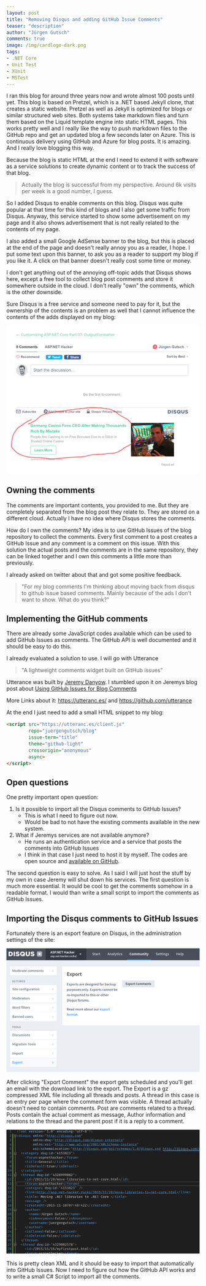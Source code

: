 ```yaml
---
layout: post
title: "Removing Disqus and adding GitHub Issue Comments"
teaser: "description"
author: "Jürgen Gutsch"
comments: true
image: /img/cardlogo-dark.png
tags: 
- .NET Core
- Unit Test
- XUnit
- MSTest
---
```


I ran this blog for around three years now and wrote almost 100 posts until yet. This blog is based on Pretzel, which is a .NET based Jekyll clone, that creates a static website. Pretzel as well as Jekyll is optimized for blogs or similar structured web sites. Both systems take markdown files and turn them based on the Liquid template engine into static HTML pages. This works pretty well and I really like the way to push markdown files to the GitHub repo and get an updated blog a few seconds later on Azure. This is continuous delivery using GitHub and Azure for blog posts. It is amazing. And I really love blogging this way.

Because the blog is static HTML at the end I need to extend it with software as a service solutions to create dynamic content or to track the success of that blog.

> Actually the blog is successful from my perspective. Around 6k visits per week is a good number, I guess. 

So I added Disqus to enable comments on this blog. Disqus was quite popular at that time for this kind of blogs and I also get some traffic from Disqus. Anyway, this service started to show some advertisement on my page and it also shows advertisement that is not really related to the contents of my page. 

I also added a small Google AdSense banner to the blog, but this is placed at the end of the page and doesn't really annoy you as a reader, I hope. I put some text upon this banner, to ask you as a reader to support my blog if you like it. A click on that banner doesn't really cost some time or money.

I don't get anything out of the annoying off-topic adds that Disqus shows here, except a free tool to collect blog post comments and store it somewhere outside in the cloud. I don't really "own" the comments, which is the other downside.

Sure Disqus is a free service and someone need to pay for it, but the ownership of the contents is an problem as well that I cannot influence the contents of the adds displayed on my blog:

![](..\img\github-comments\disqus-add.png)

## Owning the comments

The comments are important contents, you provided to me. But they are completely separated from the blog post they relate to. They are stored on a different cloud. Actually I have no idea where Disqus stores the comments.

How do I own the comments? My idea is to use GitHub Issues of the blog repository to collect the comments. Every first comment to a post creates a GitHub Issue and any comment is a comment on this issue. With this solution the actual posts and the comments are in the same repository, they can be linked together and I own this comments a little more than previously.

I already asked on twitter about that and got some positive feedback.

> "For my blog comments I'm thinking about moving back from disqus to github issue based comments. Mainly because of the ads I don't want to show. What do you think?" 

## Implementing the GitHub comments

There are already some JavaScript codes available which can be used to add GitHub Issues as comments. The GitHub API is well documented and it should be easy to do this. 

I already evaluated a solution to use. I will go with Utterance

> "A lightweight comments widget built on GitHub issues"

Utterance was built by [Jeremy Danyow](https://www.danyow.net/author/jeremy/). I stumbled upon it on Jeremys blog post about [Using GitHub Issues for Blog Comments](https://www.danyow.net/using-github-issues-for-blog-comments/)

More Links about it: https://utteranc.es/ and https://github.com/utterance

At the end I just need to add a small HTML snippet to my blog:

~~~ html
<script src="https://utteranc.es/client.js"
        repo="juergengutsch/blog"
        issue-term="title"
        theme="github-light"
        crossorigin="anonymous"
        async>
</script>
~~~

## Open questions

One pretty important open question: 

1. Is it possible to import all the Disqus comments to GitHub Issues? 
   - This is what I need to figure out now.
   - Would be bad to not have the existing comments available in the new system.
2. What if Jeremys services are not available anymore?
   - He runs an authentication service and a service that posts the comments into GitHub Issues
   - I think in that case I just need to host it by myself. The codes are open source and [available on GitHub](https://github.com/utterance).

The second question is easy to solve. As I said I will just host the stuff by my own in case Jeremy will shut down his services. The first question is much more essential. It would be cool to get the comments somehow in a readable format. I would than write a small script to import the comments as GitHub Issues.

## Importing the Disqus comments to GitHub Issues

Fortunately there is an export feature on Disqus, in the administration settings of the site:

![](..\img\github-comments\disqus-export.png)

After clicking "Export Comment" the export gets scheduled and you'll get an email with the download link to the export. The Export is a gz compressed XML file including all threads and posts. A thread in this case is an entry per page where the comment form was visible. A thread actually doesn't need to contain comments. Post are comments related to a thread. Posts contain the actual comment as message, Author information and relations to the thread and the parent post if it is a reply to a comment.

![](..\img\github-comments\disqus-export-xml.png)

This is pretty clean XML and it should be easy to import that automatically into GitHub Issues. Now I need to figure out how the GitHub API works and to write a small C# Script to import all the comments.




